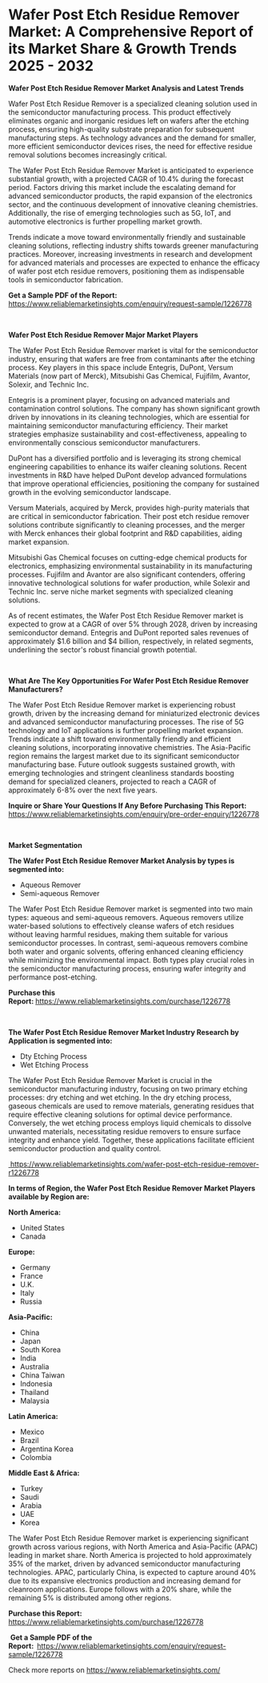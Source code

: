 <p><h1>Wafer Post Etch Residue Remover Market: A Comprehensive Report of its Market Share & Growth Trends 2025 - 2032</h1></p><p><strong>Wafer Post Etch Residue Remover Market Analysis and Latest Trends</strong></p>
<p><p>Wafer Post Etch Residue Remover is a specialized cleaning solution used in the semiconductor manufacturing process. This product effectively eliminates organic and inorganic residues left on wafers after the etching process, ensuring high-quality substrate preparation for subsequent manufacturing steps. As technology advances and the demand for smaller, more efficient semiconductor devices rises, the need for effective residue removal solutions becomes increasingly critical.</p><p>The Wafer Post Etch Residue Remover Market is anticipated to experience substantial growth, with a projected CAGR of 10.4% during the forecast period. Factors driving this market include the escalating demand for advanced semiconductor products, the rapid expansion of the electronics sector, and the continuous development of innovative cleaning chemistries. Additionally, the rise of emerging technologies such as 5G, IoT, and automotive electronics is further propelling market growth. </p><p>Trends indicate a move toward environmentally friendly and sustainable cleaning solutions, reflecting industry shifts towards greener manufacturing practices. Moreover, increasing investments in research and development for advanced materials and processes are expected to enhance the efficacy of wafer post etch residue removers, positioning them as indispensable tools in semiconductor fabrication.</p></p>
<p><strong>Get a Sample PDF of the Report:&nbsp;</strong> <a href="https://www.reliablemarketinsights.com/enquiry/request-sample/1226778?utm_campaign=3264&utm_medium=2&utm_source=Github&utm_content=ia&utm_term=06042025&utm_id=wafer-post-etch-residue-remover">https://www.reliablemarketinsights.com/enquiry/request-sample/1226778</a></p>
<p>&nbsp;</p>
<p><strong>Wafer Post Etch Residue Remover Major Market Players</strong></p>
<p><p>The Wafer Post Etch Residue Remover market is vital for the semiconductor industry, ensuring that wafers are free from contaminants after the etching process. Key players in this space include Entegris, DuPont, Versum Materials (now part of Merck), Mitsubishi Gas Chemical, Fujifilm, Avantor, Solexir, and Technic Inc.</p><p>Entegris is a prominent player, focusing on advanced materials and contamination control solutions. The company has shown significant growth driven by innovations in its cleaning technologies, which are essential for maintaining semiconductor manufacturing efficiency. Their market strategies emphasize sustainability and cost-effectiveness, appealing to environmentally conscious semiconductor manufacturers.</p><p>DuPont has a diversified portfolio and is leveraging its strong chemical engineering capabilities to enhance its waifer cleaning solutions. Recent investments in R&D have helped DuPont develop advanced formulations that improve operational efficiencies, positioning the company for sustained growth in the evolving semiconductor landscape.</p><p>Versum Materials, acquired by Merck, provides high-purity materials that are critical in semiconductor fabrication. Their post etch residue remover solutions contribute significantly to cleaning processes, and the merger with Merck enhances their global footprint and R&D capabilities, aiding market expansion.</p><p>Mitsubishi Gas Chemical focuses on cutting-edge chemical products for electronics, emphasizing environmental sustainability in its manufacturing processes. Fujifilm and Avantor are also significant contenders, offering innovative technological solutions for wafer production, while Solexir and Technic Inc. serve niche market segments with specialized cleaning solutions.</p><p>As of recent estimates, the Wafer Post Etch Residue Remover market is expected to grow at a CAGR of over 5% through 2028, driven by increasing semiconductor demand. Entegris and DuPont reported sales revenues of approximately $1.6 billion and $4 billion, respectively, in related segments, underlining the sector's robust financial growth potential.</p></p>
<p>&nbsp;</p>
<p><strong>What Are The Key Opportunities For Wafer Post Etch Residue Remover Manufacturers?</strong></p>
<p><p>The Wafer Post Etch Residue Remover market is experiencing robust growth, driven by the increasing demand for miniaturized electronic devices and advanced semiconductor manufacturing processes. The rise of 5G technology and IoT applications is further propelling market expansion. Trends indicate a shift toward environmentally friendly and efficient cleaning solutions, incorporating innovative chemistries. The Asia-Pacific region remains the largest market due to its significant semiconductor manufacturing base. Future outlook suggests sustained growth, with emerging technologies and stringent cleanliness standards boosting demand for specialized cleaners, projected to reach a CAGR of approximately 6-8% over the next five years.</p></p>
<p><strong>Inquire or Share Your Questions If Any Before Purchasing This Report:</strong> <a href="https://www.reliablemarketinsights.com/enquiry/pre-order-enquiry/1226778?utm_campaign=3264&utm_medium=2&utm_source=Github&utm_content=ia&utm_term=06042025&utm_id=wafer-post-etch-residue-remover">https://www.reliablemarketinsights.com/enquiry/pre-order-enquiry/1226778</a></p>
<p>&nbsp;</p>
<p><strong>Market Segmentation</strong></p>
<p><strong>The Wafer Post Etch Residue Remover Market Analysis by types is segmented into:</strong></p>
<p><ul><li>Aqueous Remover</li><li>Semi-aqueous Remover</li></ul></p>
<p><p>The Wafer Post Etch Residue Remover market is segmented into two main types: aqueous and semi-aqueous removers. Aqueous removers utilize water-based solutions to effectively cleanse wafers of etch residues without leaving harmful residues, making them suitable for various semiconductor processes. In contrast, semi-aqueous removers combine both water and organic solvents, offering enhanced cleaning efficiency while minimizing the environmental impact. Both types play crucial roles in the semiconductor manufacturing process, ensuring wafer integrity and performance post-etching.</p></p>
<p><strong>Purchase this Report:&nbsp;</strong><a href="https://www.reliablemarketinsights.com/purchase/1226778?utm_campaign=3264&utm_medium=2&utm_source=Github&utm_content=ia&utm_term=06042025&utm_id=wafer-post-etch-residue-remover">https://www.reliablemarketinsights.com/purchase/1226778</a></p>
<p>&nbsp;</p>
<p><strong>The Wafer Post Etch Residue Remover Market Industry Research by Application is segmented into:</strong></p>
<p><ul><li>Dty Etching Process</li><li>Wet Etching Process</li></ul></p>
<p><p>The Wafer Post Etch Residue Remover Market is crucial in the semiconductor manufacturing industry, focusing on two primary etching processes: dry etching and wet etching. In the dry etching process, gaseous chemicals are used to remove materials, generating residues that require effective cleaning solutions for optimal device performance. Conversely, the wet etching process employs liquid chemicals to dissolve unwanted materials, necessitating residue removers to ensure surface integrity and enhance yield. Together, these applications facilitate efficient semiconductor production and quality control.</p></p>
<p><a href="https://www.reliablemarketinsights.com/wafer-post-etch-residue-remover-r1226778?utm_campaign=3264&utm_medium=2&utm_source=Github&utm_content=ia&utm_term=06042025&utm_id=wafer-post-etch-residue-remover">&nbsp;https://www.reliablemarketinsights.com/wafer-post-etch-residue-remover-r1226778</a></p>
<p><strong>In terms of Region, the Wafer Post Etch Residue Remover Market Players available by Region are:</strong></p>
<p>
    <p> <strong> North America: </strong>
        <ul>
            <li>United States</li>
            <li>Canada</li>
        </ul>
        </p> 
    <p> <strong> Europe: </strong>
        <ul>
            <li>Germany</li>
            <li>France</li>
            <li>U.K.</li>
            <li>Italy</li>
            <li>Russia</li>
        </ul>
        </p> 
    <p> <strong> Asia-Pacific: </strong>
        <ul>
            <li>China</li>
            <li>Japan</li>
            <li>South Korea</li>
            <li>India</li>
            <li>Australia</li>
            <li>China Taiwan</li>
            <li>Indonesia</li>
            <li>Thailand</li>
            <li>Malaysia</li>
        </ul>
        </p> 
    <p> <strong> Latin America: </strong>
        <ul>
            <li>Mexico</li>
            <li>Brazil</li>
            <li>Argentina Korea</li>
            <li>Colombia</li>
        </ul>
        </p> 
    <p> <strong> Middle East & Africa: </strong>
        <ul>
            <li>Turkey</li>
            <li>Saudi</li>
            <li>Arabia</li>
            <li>UAE</li>
            <li>Korea</li>
        </ul>
    </p>
    </p>
<p><p>The Wafer Post Etch Residue Remover market is experiencing significant growth across various regions, with North America and Asia-Pacific (APAC) leading in market share. North America is projected to hold approximately 35% of the market, driven by advanced semiconductor manufacturing technologies. APAC, particularly China, is expected to capture around 40% due to its expansive electronics production and increasing demand for cleanroom applications. Europe follows with a 20% share, while the remaining 5% is distributed among other regions.</p></p>
<p><strong>Purchase this Report: </strong><a href="https://www.reliablemarketinsights.com/purchase/1226778?utm_campaign=3264&utm_medium=2&utm_source=Github&utm_content=ia&utm_term=06042025&utm_id=wafer-post-etch-residue-remover">https://www.reliablemarketinsights.com/purchase/1226778</a></p>
<p>&nbsp;<strong>Get a Sample PDF of the Report:&nbsp;&nbsp;</strong><a href="https://www.reliablemarketinsights.com/enquiry/request-sample/1226778?utm_campaign=3264&utm_medium=2&utm_source=Github&utm_content=ia&utm_term=06042025&utm_id=wafer-post-etch-residue-remover">https://www.reliablemarketinsights.com/enquiry/request-sample/1226778</a></p>
<p><strong></strong></p>
<p>Check more reports on <a href="https://www.reliablemarketinsights.com/?utm_campaign=3264&utm_medium=2&utm_source=Github&utm_content=ia&utm_term=06042025&utm_id=wafer-post-etch-residue-remover">https://www.reliablemarketinsights.com/</a></p>